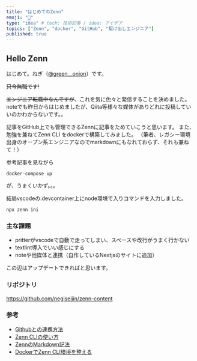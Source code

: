 ```yaml
---
title: "はじめてのZenn"
emoji: "🚀"
type: "idea" # tech: 技術記事 / idea: アイデア
topics: ["Zenn", "docker", "GitHub", "駆け出しエンジニア"]
published: true
---
```


## Hello Zenn

はじめて。ねぎ（[@green__onion](https://twitter.com/green___onion)）です。

~~只今無職です!~~

~~エンジニア転職中なんですが~~、これを気に色々と発信することを決めました。
noteでも昨日からはじめましたが、Qiita等様々な媒体がありどれに投稿していいのかわからないです。。

記事をGitHub上でも管理できるZennに記事をためていこうと思います。
また、勉強を兼ねてZenn CLI をdockerで構築してみました。
（筆者、レガシー環境出身のオープン系エンジニアなのでmarkdownにもなれておらず、それも兼ねて！）

参考記事を見ながら

```terminal
docker-compose up
```

が、うまくいかず。。。

結局vscodeの.devcontainer上にnode環境で入りコマンドを入力しました。

```terminal
npx zenn ini
```

### 主な課題

* pritterがvscodeで自動で走ってしまい、スペースや改行がうまく行かない
* textlint導入でいい感じにする
* noteや他媒体と連携（自作しているNextjsのサイトに追加）

この辺はアップデートできればと思います。

### リポジトリ

<https://github.com/negiseijin/zenn-content>

### 参考

* [Githubとの連携方法](https://zenn.dev/zenn/articles/connect-to-github)
* [Zenn CLIの使い方](https://zenn.dev/zenn/articles/install-zenn-cli)
* [ZennのMarkdown記法](https://zenn.dev/zenn/articles/markdown-guide)
* [DockerでZenn CLI環境を整える](https://zenn.dev/ak2ume/articles/4a321e3286b271ed79dc)
